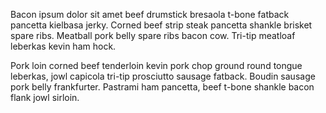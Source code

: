 Bacon ipsum dolor sit amet beef drumstick bresaola t-bone
fatback pancetta kielbasa jerky. Corned beef strip steak
pancetta shankle brisket spare ribs. Meatball pork belly
spare ribs bacon cow. Tri-tip meatloaf leberkas kevin ham
hock.

Pork loin corned beef tenderloin kevin pork chop ground
round tongue leberkas, jowl capicola tri-tip prosciutto
sausage fatback. Boudin sausage pork belly frankfurter.
Pastrami ham pancetta, beef t-bone shankle bacon flank
jowl sirloin.
